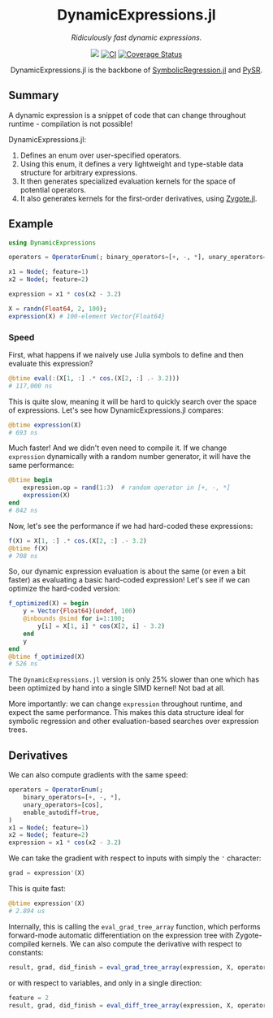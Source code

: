 <div align="center">

# DynamicExpressions.jl

*Ridiculously fast dynamic expressions.*

[![](https://img.shields.io/badge/docs-dev-blue.svg)](https://symbolicml.org/DynamicExpressions.jl/dev) [![CI](https://github.com/SymbolicML/DynamicExpressions.jl/actions/workflows/CI.yml/badge.svg)](https://github.com/SymbolicML/DynamicExpressions.jl/actions/workflows/CI.yml) [![Coverage Status](https://coveralls.io/repos/github/SymbolicML/DynamicExpressions.jl/badge.svg?branch=master)](https://coveralls.io/github/SymbolicML/DynamicExpressions.jl?branch=master)

DynamicExpressions.jl is the backbone of 
[SymbolicRegression.jl](https://github.com/MilesCranmer/SymbolicRegression.jl) and
[PySR](https://github.com/MilesCranmer/PySR).

</div>

## Summary

A dynamic expression is a snippet of code that can change throughout
runtime - compilation is not possible!

DynamicExpressions.jl:
1. Defines an enum over user-specified operators.
2. Using this enum, it defines a very lightweight
and type-stable data structure for arbitrary expressions.
3. It then generates specialized evaluation kernels for
the space of potential operators.
4. It also generates kernels for the first-order derivatives, using [Zygote.jl](https://github.com/FluxML/Zygote.jl).

## Example

```julia
using DynamicExpressions

operators = OperatorEnum(; binary_operators=[+, -, *], unary_operators=[cos])

x1 = Node(; feature=1)
x2 = Node(; feature=2)

expression = x1 * cos(x2 - 3.2)

X = randn(Float64, 2, 100);
expression(X) # 100-element Vector{Float64}
```

### Speed

First, what happens if we naively use Julia symbols to define
and then evaluate this expression?

```julia
@btime eval(:(X[1, :] .* cos.(X[2, :] .- 3.2)))
# 117,000 ns
```

This is quite slow, meaning it will be hard to
quickly search over the space of expressions.
Let's see how DynamicExpressions.jl compares:

```julia
@btime expression(X)
# 693 ns
```

Much faster!
And we didn't even need to compile it.
If we change `expression` dynamically with a random number generator,
it will have the same performance:

```julia
@btime begin
    expression.op = rand(1:3)  # random operator in [+, -, *]
    expression(X)
end
# 842 ns
```

Now, let's see the performance if we had hard-coded these expressions:

```julia
f(X) = X[1, :] .* cos.(X[2, :] .- 3.2)
@btime f(X)
# 708 ns
```

So, our dynamic expression evaluation is about the same (or even a bit faster)
as evaluating a basic hard-coded expression!
Let's see if we can optimize the hard-coded version:

```julia
f_optimized(X) = begin
    y = Vector{Float64}(undef, 100)
    @inbounds @simd for i=1:100;
        y[i] = X[1, i] * cos(X[2, i] - 3.2)
    end
    y
end
@btime f_optimized(X)
# 526 ns
```

The `DynamicExpressions.jl` version is only 25% slower than one which
has been optimized by hand into a single SIMD kernel! Not bad at all.

More importantly: we can change `expression` throughout runtime,
and expect the same performance.
This makes this data structure ideal for symbolic
regression and other evaluation-based searches
over expression trees.


## Derivatives

We can also compute gradients with the same speed:

```julia
operators = OperatorEnum(;
    binary_operators=[+, -, *],
    unary_operators=[cos],
    enable_autodiff=true,
)
x1 = Node(; feature=1)
x2 = Node(; feature=2)
expression = x1 * cos(x2 - 3.2)
```

We can take the gradient with respect to inputs
with simply the `'` character:

```julia
grad = expression'(X)
```

This is quite fast:

```julia
@btime expression'(X)
# 2.894 us
```

Internally, this is calling the `eval_grad_tree_array` function,
which performs forward-mode automatic differentiation
on the expression tree with Zygote-compiled kernels.
We can also compute the derivative with respect to constants:

```julia
result, grad, did_finish = eval_grad_tree_array(expression, X, operators; variable=false)
```

or with respect to variables, and only in a single direction:

```julia
feature = 2
result, grad, did_finish = eval_diff_tree_array(expression, X, operators, feature)
```
